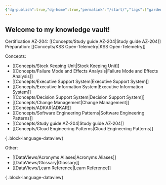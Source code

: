 ```yaml
---
{"dg-publish":true,"dg-home":true,"permalink":"/start/","tags":["gardenEntry"],"dgPassFrontmatter":true}
---
```



## Welcome to my knowledge vault!


Certification AZ-204: [[Concepts/Study guide AZ-204\|Study guide AZ-204]]
Preparation: [[Concepts/KSS Open-Telemetry\|KSS Open-Telemetry]] 

Concepts:
- [[Concepts/Stock Keeping Unit\|Stock Keeping Unit]]
- [[Concepts/Failure Mode and Effects Analysis\|Failure Mode and Effects Analysis]]
- [[Concepts/Executive Support System\|Executive Support System]]
- [[Concepts/Executive Information System\|Executive Information System]]
- [[Concepts/Decision Support System\|Decision Support System]]
- [[Concepts/Change Management\|Change Management]]
- [[Concepts/ADKAR\|ADKAR]]
- [[Concepts/Software Engineering Patterns\|Software Engineering Patterns]]
- [[Concepts/Study guide AZ-204\|Study guide AZ-204]]
- [[Concepts/Cloud Engineering Patterns\|Cloud Engineering Patterns]]

{ .block-language-dataview}

Other:
- [[DataViews/Acronyms Aliases\|Acronyms Aliases]]
- [[DataViews/Glossary\|Glossary]]
- [[DataViews/Learn Reference\|Learn Reference]]

{ .block-language-dataview}


